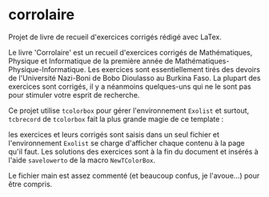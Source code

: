 # corrolaire
Projet de livre de recueil d'exercices corrigés rédigé avec LaTex.

Le livre 'Corrolaire' est un recueil d'exercices corrigés de Mathématiques, Physique et Informatique de la première année de Mathématiques-Physique-Informatique.
Les exercices sont essentiellement tirés des devoirs de l'Université Nazi-Boni de Bobo Dioulasso au Burkina Faso. La plupart des exercices sont corrigés, il y a néanmoins quelques-uns qui ne le sont pas pour stimuler votre esprit de recherche.

Ce projet utilise `tcolorbox` pour gérer l'environnement `Exolist` et surtout, `tcbrecord` de `tcolorbox` fait la plus grande magie de ce template :

les exercices et leurs corrigés sont saisis dans un seul fichier et l'environnement `Exolist` se charge d'afficher chaque contenu à la page qu'il faut. Les solutions des exercices sont à la fin du document et insérés à l'aide `savelowerto` de la macro `NewTColorBox`.

Le fichier main est assez commenté (et beaucoup confus, je l'avoue...) pour être compris.
